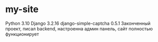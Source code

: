 # my-site
Python 3.10
Django 3.2.16
django-simple-captcha 0.5.1
Законченный проект, писал backend, настроенна админ панель, сайт полностью функционирует

